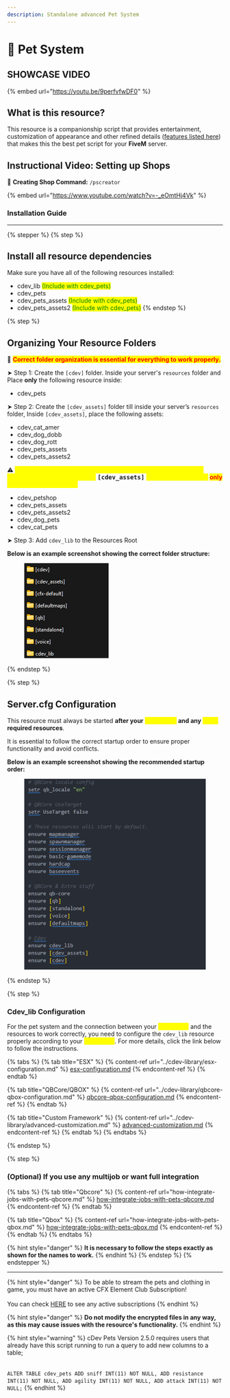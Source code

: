 ```yaml
---
description: Standalone advanced Pet System
---
```


# 🐶 Pet System

## SHOWCASE VIDEO

{% embed url="https://youtu.be/9perfvfwDF0" %}

## What is this resource?

This resource is a companionship script that provides entertainment, customization of appearance and other refined details ([features listed here](https://fivem.cdev.shop/category/scripts)) that makes this the best pet script for your **FiveM** server.

## Instructional Video: Setting up Shops

📝 **Creating Shop Command:** `/pscreator`

{% embed url="https://www.youtube.com/watch?v=-_eOmtHj4Vk" %}

### Installation Guide

***

{% stepper %}
{% step %}
## Install all resource dependencies

Make sure you have all of the following resources installed:

* cdev\_lib <mark style="color:green;">(Include with cdev\_pets)</mark>
* cdev\_pets
* cdev\_pets\_assets <mark style="color:green;">(Include with cdev\_pets)</mark>
* cdev\_pets\_assets2  <mark style="color:green;">(Include with cdev\_pets)</mark>
{% endstep %}

{% step %}
## Organizing Your Resource Folders

🚩 <mark style="color:red;">**Correct folder organization is essential for everything to work properly.**</mark>

➤ Step 1: Create the `[cdev]` folder. Inside your server's `resources` folder and Place **only** the following resource inside:

* cdev\_pets

➤ Step 2: Create the `[cdev_assets]` folder till inside your server’s `resources` folder, Inside `[cdev_assets]`, place the following assets:

* cdev\_cat\_amer
* cdev\_dog\_dobb
* cdev\_dog\_rott
* cdev\_pets\_assets
* cdev\_pets\_assets2

⚠ <mark style="color:yellow;">**If you have the subscription package, then you will receive some additional resources, and your**</mark> <kbd>**\[cdev\_assets]**</kbd> <mark style="color:yellow;">**folder should contain**</mark>**&#x20;**<mark style="color:red;">**only**</mark>**&#x20;**<mark style="color:yellow;">**the following resources.**</mark>

* cdev\_petshop
* cdev\_pets\_assets
* cdev\_pets\_assets2
* cdev\_dog\_pets
* cdev\_cat\_pets

➤ Step 3: Add `cdev_lib` to the Resources Root

**Below is an example screenshot showing the correct folder structure:**

<div align="left"><figure><img src="../../.gitbook/assets/folcders.png" alt=""><figcaption></figcaption></figure></div>
{% endstep %}

{% step %}
## Server.cfg Configuration

This resource must always be started **after your&#x20;**<mark style="color:yellow;">**framework**</mark>**&#x20;and any&#x20;**<mark style="color:yellow;">**other**</mark>**&#x20;required resources**.

It is essential to follow the correct startup order to ensure proper functionality and avoid conflicts.

**Below is an example screenshot showing the recommended startup order:**

<div align="left"><figure><img src="../../.gitbook/assets/cfg.png" alt=""><figcaption></figcaption></figure></div>
{% endstep %}

{% step %}
### Cdev\_lib Configuration

For the pet system and the connection between your <mark style="color:yellow;">framework</mark> and the resources to work correctly, you need to configure the `cdev_lib` resource properly according to your <mark style="color:yellow;">framework</mark>. For more details, click the link below to follow the instructions.

{% tabs %}
{% tab title="ESX" %}
{% content-ref url="../cdev-library/esx-configuration.md" %}
[esx-configuration.md](../cdev-library/esx-configuration.md)
{% endcontent-ref %}
{% endtab %}

{% tab title="QBCore/QBOX" %}
{% content-ref url="../cdev-library/qbcore-qbox-configuration.md" %}
[qbcore-qbox-configuration.md](../cdev-library/qbcore-qbox-configuration.md)
{% endcontent-ref %}
{% endtab %}

{% tab title="Custom Framework" %}
{% content-ref url="../cdev-library/advanced-customization.md" %}
[advanced-customization.md](../cdev-library/advanced-customization.md)
{% endcontent-ref %}
{% endtab %}
{% endtabs %}


{% endstep %}

{% step %}
### (Optional) If you use any multijob or want full integration

{% tabs %}
{% tab title="Qbcore" %}
{% content-ref url="how-integrate-jobs-with-pets-qbcore.md" %}
[how-integrate-jobs-with-pets-qbcore.md](how-integrate-jobs-with-pets-qbcore.md)
{% endcontent-ref %}
{% endtab %}

{% tab title="Qbox" %}
{% content-ref url="how-integrate-jobs-with-pets-qbox.md" %}
[how-integrate-jobs-with-pets-qbox.md](how-integrate-jobs-with-pets-qbox.md)
{% endcontent-ref %}
{% endtab %}
{% endtabs %}

{% hint style="danger" %}
**It is necessary to follow the steps exactly as shown for the names to work.**
{% endhint %}
{% endstep %}
{% endstepper %}

***

{% hint style="danger" %}
To be able to stream the pets and clothing in game, you must have an active CFX Element Club Subscription!\
\
You can check [HERE](https://portal.cfx.re/subscriptions) to see any active subscriptions
{% endhint %}

{% hint style="danger" %}
**Do not modify the encrypted files in any way, as this may cause issues with the resource's functionality.**
{% endhint %}

{% hint style="warning" %}
cDev Pets Version 2.5.0  requires users that already have this script running to run a query to add new columns to a table;

\
`ALTER TABLE cdev_pets ADD sniff INT(11) NOT NULL, ADD resistance INT(11) NOT NULL, ADD agility INT(11) NOT NULL, ADD attack INT(11) NOT NULL;`
{% endhint %}

